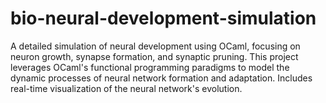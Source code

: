 # bio-neural-development-simulation
A detailed simulation of neural development using OCaml, focusing on neuron growth, synapse formation, and synaptic pruning. This project leverages OCaml's functional programming paradigms to model the dynamic processes of neural network formation and adaptation. Includes real-time visualization of the neural network's evolution.
